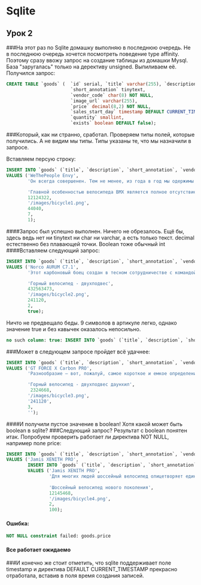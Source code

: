# Sqlite

## Урок 2

###На этот раз по Sqlite домашку выполняю в последнюю очередь. Не в последнюю очередь хочется посмотреть поведение type affinity.
Поэтому сразу ввожу запрос на создание таблицы из домашки Mysql. База "заругалась" только на дерективу
unsigned. Выпиливаем её. Получился запрос:
```sql
CREATE TABLE `goods` (  `id` serial, `title` varchar(255), `description` longtext,
                        `short_annotation` tinytext,
                        `vendor_code` char(8) NOT NULL,
                        `image_url` varchar(255),
                        `price` decimal(8,2) NOT NULL,
                        `sales_start_day` timestamp DEFAULT CURRENT_TIMESTAMP,
                        `quantity` smallint,
                        `exists` boolean DEFAULT false);
```
###Который, как ни странно, сработал.
Проверяем типы полей, которые получились. А не видим мы типы. Типы указаны те, что мы назначили в запросе.

Вставляем персую строку:
```sql
INSERT INTO `goods` (`title`, `description`, `short_annotation`, `vendor_code`, `image_url`, `price`, `quantity`, `exists`)
VALUES ('WeThePeople Envy',
        'Он всегда совершенен. Тем не менее, из года в год мы одержимы желанием сделать его ещё лучше, байком мечты любого райдера, желающего кататься как Про. Его рама и вилка, выполненные на 100% из 4130 Sanco, получившие термообработку и захватывающий дух дизайн Black Titan. Гармоничное дополнение в виде россыпи украшающих фреймсет компонентов Eclat, включая жирные покрышки Stevie Churchill Signature и шатуны Aeon, готовые крошить бетон. Трепетное внимание к деталям выражено и в наличие втулок Blind, за качество которых ручается сам Shane Weston. Зверь, вызывающий зависть, стал ещё лучше.',

        'Главной особенностью велосипеда BMX является полное отсутствие подвески и наличие всего лишь одной передачи. В остальном же вариации могут быть разными. Еще одно, не менее важное отличие - очень маленький вес, в пределах 11 кг.',
        12124322,
        '/images/bicycle1.png',
        44040,
        7,
        1);
```
####Запрос был успешно выполнен. Ничего не обрезалось. Ещё бы, здесь ведь нет ни tinytext ни char ни varchar, а есть только текст. decimal естественно без плавающей точки. Boolean тоже обычный int
####Вставляем следующий запрос:
```sql
INSERT INTO `goods` (`title`, `description`, `short_annotation`, `vendor_code`, `image_url`, `price`, `quantity`, `exists`)
VALUES ('Norco AURUM C7.1',
        'Этот карбоновый боец создан в тесном сотрудничестве с командой Norco Factory Racing и проверен в гонках Кубка мира по даунхиллу. Технология изменения размеров рамы Gravity Tune позволяет райдеру найти идеальную посадку и правильно распределять вес тела. Колеса 650B пришли в скоростной спуск всерьез и надолго, а вместе с ними вы получаете дополнительное сцепление в поворотах и меньше тряски на неровностях. Трансмиссия X0 DH на 7 скоростей и карбоновые шатуны от Sram существенно облегчают байк, а руль Race Face из углеволокна шириной 800 мм делает управление легким и точным в любых условиях.',

        'Горный велосипед - двухподвес',
        432563473,
        '/images/bicycle2.png',
        241120,
        2,
        true);
```
Ничто не предвещало беды. 9 символов в артикуле легко, однако значение true и без кавычек оказалось непосильно.
```sql
no such column: true: INSERT INTO `goods` (`title`, `description`, `short_annotation`, `vendor_code`, `image_url`, `price`, `quantity`, `exists`)
```
###Может в следующем запросе пройдет всё удачнее:
```sql
INSERT INTO `goods` (`title`, `description`, `short_annotation`, `vendor_code`, `image_url`, `price`, `quantity`, `exists`)
VALUES ('GT FORCE X Carbon PRO',
        'Разнообразие – вот, пожалуй, самое короткое и емкое определение All Mountain. Любой из Force проведет вас везде, где только может проехать велосипед, и бережно вернет домой. А флагман линейки Force X Carbon Pro сделает это с необычайными легкостью и изяществом. Полностью карбоновая рама с подвеской A.O.S. 150 миллиметров, колеса 27.5 дюймов, элитный набор компонентов - всё в этом байке нацелено на то, что вы проведете в седле весь день, покорите новые вершины, насладитесь длинными спусками, а когда вернетесь домой – будете с улыбкой вспоминать прошедший день и планировать новые приключения.',

        'Горный велосипед - двухподвес даунхил',
         2324668,
        '/images/bicycle3.png',
        '241120',
        3,
        '');
```
####И получили пустое значение в boolean! Хотя какой может быть boolean в sqlite?
###Следующий запрос? Результат с boolean понятен итак. Попробуем проверить работает ли директива NOT NULL, например поле price:
```sql
INSERT INTO `goods` (`title`, `description`, `short_annotation`, `vendor_code`, `image_url`, `quantity`, `exists`)
VALUES ('Jamis XENITH PRO',
        INSERT INTO `goods` (`title`, `description`, `short_annotation`, `vendor_code`, `image_url`, `quantity`, `exists`)
        VALUES ('Jamis XENITH PRO',
                'Для многих людей шоссейный велосипед олицетворяет единственную правильную сущность двухколесной машины. Именно для таких людей Jamis из года в год совершенствует свою шоссейную линейку, и эта модель весом 7,2 кг отвечает самым высоким требованиям любителей гонок по асфальту. Полностью карбоновая рама и вилка, а также оборудование Sram Force22 позволят не только тренироваться с максимальной эффективностью, но и бороться за победу в соревнованиях.',
        
                'Шоссейный велосипед нового поколения',
                12145468,
                '/images/bicycle4.png',
                2,
                100);
```
#### Ошибка:
```sql
NOT NULL constraint failed: goods.price
```
#### Все работает ожидаемо
###И конечно же стоит отметить, что sqlite поддерживает поле timestamp и директива DEFAULT CURRENT_TIMESTAMP прекрасно отработала, вставив в
поля время создания записей.
